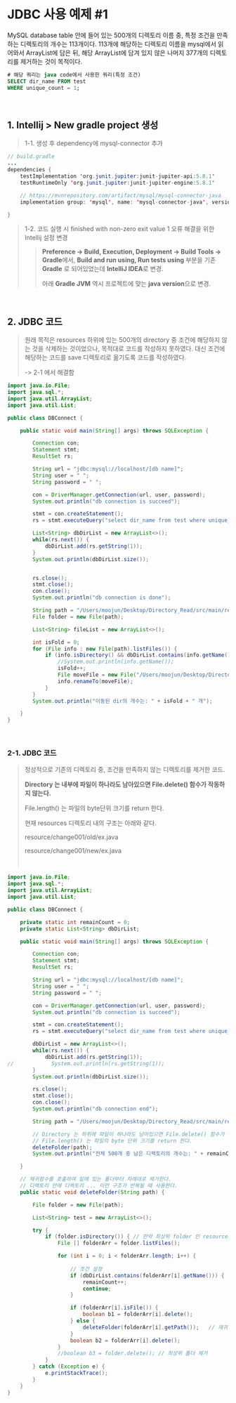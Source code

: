 # JDBC 사용 예제 #1

 MySQL database table 안에 들어 있는 500개의 디렉토리 이름 중, 특정 조건을 만족하는 디렉토리의 개수는 113개이다. 113개에 해당하는 디렉토리 이름을 mysql에서 읽어와서 ArrayList에 담은 뒤, 해당 ArrayList에 담겨 있지 않은 나머지 377개의 디렉토리를 제거하는 것이 목적이다.

```sql
# 해당 쿼리는 java code에서 사용한 쿼리(특정 조건)
SELECT dir_name FROM test
WHERE unique_count = 1;
```



<br>



## 1. Intellij > New gradle project 생성

> 1-1. 생성 후 dependency에 mysql-connector 추가

```java
// build.gradle 
...
dependencies {
    testImplementation 'org.junit.jupiter:junit-jupiter-api:5.8.1'
    testRuntimeOnly 'org.junit.jupiter:junit-jupiter-engine:5.8.1'

    // https://mvnrepository.com/artifact/mysql/mysql-connector-java
    implementation group: 'mysql', name: 'mysql-connector-java', version: '8.0.28'

}
```



> 1-2. 코드 실행 시 finished with non-zero exit value 1 오류 해결을 위한 Intellij 설정 변경
>
> > **Preference -> Build, Execution, Deployment -> Build Tools -> Gradle**에서, **Build and run using, Run tests using** 부분을 기존 **Gradle** 로 되어있었는데 **IntelliJ IDEA**로 변경.
> >
> > 아래 **Gradle JVM** 역시 프로젝트에 맞는 **java version**으로 변경.





<br>



## 2. JDBC 코드

> 원래 목적은 resources 하위에 있는 500개의 directory 중 조건에 해당하지 않는 것을 삭제하는 것이었으나, 목적대로 코드를 작성하지 못하였다. 대신 조건에 해당하는 코드를 save 디렉토리로 옮기도록 코드를 작성하였다.
>
> -> 2-1 에서 해결함

```java
import java.io.File;
import java.sql.*;
import java.util.ArrayList;
import java.util.List;

public class DBConnect {

    public static void main(String[] args) throws SQLException {

        Connection con;
        Statement stmt;
        ResultSet rs;

        String url = "jdbc:mysql://localhost/[db name]";
        String user = " ";
        String password = " ";

        con = DriverManager.getConnection(url, user, password);
        System.out.println("db connection is succeed");

        stmt = con.createStatement();
        rs = stmt.executeQuery("select dir_name from test where unique_count = 1");

        List<String> dbDirList = new ArrayList<>();
        while(rs.next()) {
            dbDirList.add(rs.getString(1));
        }
        System.out.println(dbDirList.size());


        rs.close();
        stmt.close();
        con.close();
        System.out.println("db connection is done");

        String path = "/Users/moojun/Desktop/Directory_Read/src/main/resources";
        File folder = new File(path);

        List<String> fileList = new ArrayList<>();

        int isFold = 0;
        for (File info : new File(path).listFiles()) {
            if (info.isDirectory() && dbDirList.contains(info.getName())) {
                //System.out.println(info.getName());
                isFold++;
                File moveFile = new File("/Users/moojun/Desktop/Directory_Read/src/main/save";, info.getName());
                info.renameTo(moveFile);
            }
        }
        System.out.println("이동된 dir의 개수는: " + isFold + " 개");

    }
}

```





<br>



### 2-1. JDBC 코드

> 정상적으로 기존의 디렉토리 중, 조건을 만족하지 않는 디렉토리를 제거한 코드.
>
> **Directory 는 내부에 파일이 하나라도 남아있으면 File.delete() 함수가 작동하지 않는다.**
>
> File.length() 는 파일의 byte단위 크기를 return 한다.
>
> 현재 resources 디렉토리 내의 구조는 아래와 같다.
>
> resource/change001/old/ex.java
>
> resource/change001/new/ex.java
>
> ​      

```java
import java.io.File;
import java.sql.*;
import java.util.ArrayList;
import java.util.List;

public class DBConnect {

    private static int remainCount = 0;
    private static List<String> dbDirList;

    public static void main(String[] args) throws SQLException {

        Connection con;
        Statement stmt;
        ResultSet rs;

        String url = "jdbc:mysql://localhost/[db name]";
        String user = " ";
        String password = " ";

        con = DriverManager.getConnection(url, user, password);
        System.out.println("db connection is succeed");

        stmt = con.createStatement();
        rs = stmt.executeQuery("select dir_name from test where unique_count = 1");

        dbDirList = new ArrayList<>();
        while(rs.next()) {
            dbDirList.add(rs.getString(1));
//            System.out.println(rs.getString(1));
        }
        System.out.println(dbDirList.size());

        rs.close();
        stmt.close();
        con.close();
        System.out.println("db connection end");

        String path = "/Users/moojun/Desktop/Directory_Read/src/main/resources";

        // Directory 는 하위에 파일이 하나라도 남아있으면 File.delete() 함수가 작동하지 않는다.
        // File.length() 는 파일의 byte 단위 크기를 return 한다.
        deleteFolder(path);
        System.out.println("전체 500개 중 남은 디렉토리의 개수는: " + remainCount + "개");

    }

    // 재귀함수를 호출하여 밑에 있는 폴더부터 차례대로 제거한다.
    // 디렉토리 안에 디렉토리 ... 이런 구조가 반복될 때 사용한다.
    public static void deleteFolder(String path) {

        File folder = new File(path);

        List<String> test = new ArrayList<>();

        try {
            if (folder.isDirectory()) { // 만약 최상위 folder 인 resources 가 directory 이면,
                File [] folderArr = folder.listFiles();

                for (int i = 0; i < folderArr.length; i++) {
                    
                    // 조건 설정
                    if (dbDirList.contains(folderArr[i].getName())) {
                        remainCount++;
                        continue;
                    }

                    if (folderArr[i].isFile()) {
                        boolean b1 = folderArr[i].delete();
                    } else {
                        deleteFolder(folderArr[i].getPath());   // 재귀 호출
                    }
                    boolean b2 = folderArr[i].delete();
                }
                //boolean b3 = folder.delete(); // 최상위 폴더 제거
            }
        } catch (Exception e) {
            e.printStackTrace();
        }
    }
}

```

